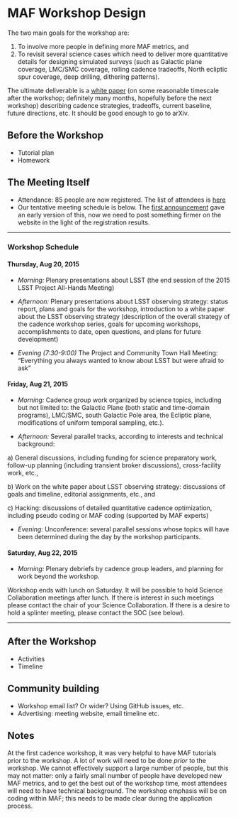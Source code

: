 # MAF Workshop Design

The two main goals for the workshop are:

1) To involve more people in defining more MAF metrics, and
2) To revisit several science cases which need to deliver more quantitative details for designing simulated surveys (such as Galactic plane coverage, LMC/SMC coverage, rolling cadence tradeoffs, North ecliptic spur coverage, deep drilling, dithering patterns).

The ultimate deliverable is a [white paper](https://github.com/LSSTScienceCollaborations/ObservingStrategy/blob/master/whitepaper/notes/whitepaper-design.md) (on some reasonable timescale after the
workshop; definitely many months, hopefully before the next workshop) describing
cadence strategies, tradeoffs, current baseline, future directions, etc. It should be
good enough to go to arXiv.

## Before the Workshop

* Tutorial plan
* Homework

## The Meeting Itself

* Attendance: 85 people are now registered. The list of attendees is [here](https://project.lsst.org/meetings/lsst2015/cadence-registrations)
* Our tentative meeting schedule is below. The [first announcement](https://github.com/LSSTScienceCollaborations/ObservingStrategy/blob/master/workshop/FirstAnnouncement.txt) gave an early version of this, now we need to post something firmer on the website in the light of the registration results.

----

### Workshop Schedule

#### Thursday, Aug 20, 2015

* *Morning:*
Plenary presentations about LSST (the end session of the 2015 LSST Project All-Hands Meeting)

* *Afternoon:*
Plenary presentations about LSST observing strategy: status report, plans and goals for the
workshop, introduction to a white paper about the LSST observing strategy (description of the overall
strategy of the cadence workshop series, goals for upcoming workshops, accomplishments to date,
open questions, and plans for future development)

* *Evening (7:30-9:00)*
The Project and Community Town Hall Meeting:
“Everything you always wanted to know about LSST but were afraid to ask”


#### Friday, Aug 21, 2015

* *Morning:*
Cadence group work organized by science topics, including but not limited to: the Galactic Plane
(both static and time-domain programs), LMC/SMC, south Galactic Pole area, the Ecliptic plane,
modifications of uniform temporal sampling, etc.).

* *Afternoon:*
Several parallel tracks, according to interests and technical background:

a) General discussions, including funding for science preparatory work, follow-up planning
(including transient broker discussions), cross-facility work, etc.,

b) Work on the white paper about LSST observing strategy: discussions of goals and timeline,
editorial assignments, etc., and

c) Hacking: discussions of detailed quantitative cadence optimization, including pseudo
coding or MAF coding (supported by MAF experts)

* *Evening:*
Unconference: several parallel sessions whose topics will have been determined
during the day by the workshop participants.

#### Saturday, Aug 22, 2015

* *Morning:*
Plenary debriefs by cadence group leaders, and planning for work beyond the workshop.

Workshop ends with lunch on Saturday. It will be possible to hold Science Collaboration
meetings after lunch. If there is interest in such meetings please contact the chair of your
Science Collaboration. If there is a desire to hold a splinter meeting, please contact the SOC
(see below).

----

## After the Workshop

* Activities
* Timeline

## Community building

* Workshop email list? Or wider? Using GitHub issues, etc.
* Advertising: meeting website, email timeline etc.


## Notes

At the first cadence workshop, it was very helpful to have MAF tutorials prior to the workshop. A lot of work will need to be done *prior* to the workshop. We cannot effectively support a large number of people, but this may not matter: only a fairly small number of people have developed new MAF metrics, and to get the best out of the workshop time, most attendees will need to have technical background. The workshop emphasis will be on coding within MAF; this needs to be made clear during the application process.
